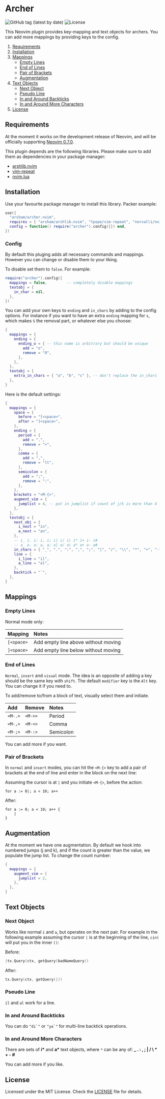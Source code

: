 # Archer

![GitHub tag (latest by date)](https://img.shields.io/github/v/tag/arsham/archer.nvim)
![License](https://img.shields.io/github/license/arsham/archer.nvim)

This Neovim plugin provides key-mapping and text objects for archers. You can
add more mappings by providing keys to the config.

1. [Requirements](#requirements)
2. [Installation](#installation)
3. [Mappings](#mappings)
   - [Empty Lines](#empty-lines)
   - [End of Lines](#end-of-lines)
   - [Pair of Brackets](#pair-of-brackets)
   - [Augmentation](#augmentation)
4. [Text Objects](#text-objects)
   - [Next Object](#next-object)
   - [Pseudo Line](#pseudo-line)
   - [In and Around Backticks](#in-and-around-backticks)
   - [In and Around More Characters](#in-and-around-more-characters)
5. [License](#license)

## Requirements

At the moment it works on the development release of Neovim, and will be
officially supporting [Neovim 0.7.0](https://github.com/neovim/neovim/releases/tag/v0.7.0).

This plugin depends are the following libraries. Please make sure to add them
as dependencies in your package manager:

- [arshlib.nvim](https://github.com/arsham/arshlib.nvim)
- [vim-repeat](https://github.com/tpope/vim-repeat)
- [nvim.lua](https://github.com/norcalli/nvim.lua)

## Installation

Use your favourite package manager to install this library. Packer example:

```lua
use({
  "arsham/archer.nvim",
  requires = { "arsham/arshlib.nvim", "tpope/vim-repeat", "norvalli/nvim.lua" },
  config = function() require("archer").config({}) end,
})
```

### Config

By default this pluging adds all necessary commands and mappings. However you
can change or disable them to your liking.

To disable set them to `false`. For example:

```lua
require("archer").config({
  mappings = false,         -- completely disable mappings
  textobj = {
    in_char = nil,
  },
})
```

You can add your own keys to `ending` and `in_chars` by adding to the config
options. For instance if you want to have an extra `ending` mapping for `s`,
which makes `S` the removal part, or whatever else you choose:

```lua
{
  mappings = {
    ending = {
      ending_o = { -- this name is arbitrary but should be unique
        add = "o",
        remove = "O",
      },
    },
  },
  textobj = {
    extra_in_chars = { "a", "b", "c" }, -- don't replace the in_chars
  },
}
```

Here is the default settings:

```lua
{
  mappings = {
    space = {
      before = "[<space>",
      after = "]<space>",
    },
    ending = {
      period = {
        add = ".",
        remove = ">",
      },
      comma = {
        add = ",",
        remove = "lt",
      },
      semicolon = {
        add = ";",
        remove = ":",
      },
    },
    brackets = "<M-{>",
    augment_vim = {
      jumplist = 4, -- put in jumplist if count of j/k is more than 4
    },
  },
  textobj = {
    next_obj = {
      i_next = "in",
      a_next = "an",
    },
    -- i_ i. i: i, i; i| i/ i\ i* i+ i- i#
    -- a_ a. a: a, a; a| a/ a\ a* a+ a- a#
    in_chars = { "_", ".", ":", ",", ";", "|", "/", "\\", "*", "+", "-", "#" },
    line = {
      i_line = "il",
      a_line = "al",
    },
    backtick = "`",
  },
}
```

## Mappings

### Empty Lines

Normal mode only:

| Mapping    | Notes                               |
| :--------- | :---------------------------------- |
| `[<space>` | Add empty line above without moving |
| `]<space>` | Add empty line below without moving |

### End of Lines

`Normal`, `insert` and `visual` mode. The idea is an opposite of adding a key
should be the same key with `shift`. The default `modifier` key is the `Alt`
key. You can change it if you need to.

To add/remove to/from a block of text, visually select them and initiate.

| Add     | Remove  | Notes     |
| :------ | :------ | :-------- |
| `<M-.>` | `<M->>` | Period    |
| `<M-,>` | `<M-<>` | Comma     |
| `<M-;>` | `<M-:>` | Semicolon |

You can add more if you want.

### Pair of Brackets

In `normal` and `insert` modes, you can hit the `<M-{>` key to add a pair of
brackets at the end of line and enter in the block on the next line:

Assuming the cursor is at `|` and you initiate `<M-{>`, before the action:

```
for a := 0|; a < 10; a++
```

After:

```
for a := 0; a < 10; a++ {
    |
}
```

## Augmentation

At the moment we have one augmentation. By default we hook into numbered jumps
(j and k), and if the count is greater than the value, we populate the jump
list. To change the count number:

```lua
{
  mappings = {
    augment_vim = {
      jumplist = 2,
    },
  },
}
```

## Text Objects

### Next Object

Works like normal `i` and `a`, but operates on the next pair. For example in
the following example assuming the cursor `|` is at the beginning of the line,
`cin(` will put you in the inner `()`:

Before:

```go
|tx.Query(ctx, getQuery(badNameQuery))
```

After:

```go
tx.Query(ctx, getQuery(|))
```

### Pseudo Line

`il` and `al` work for a line.

### In and Around Backticks

You can do `` "di`" `` or `` "ya`" `` for multi-line backtick operations.

### In and Around More Characters

There are sets of **i\*** and **a\*** text objects, where `*` can be any of:
**\_ . : , ; | / \ \* + - #**

You can add more if you like.

## License

Licensed under the MIT License. Check the [LICENSE](./LICENSE) file for details.

<!--
vim: foldlevel=1
-->
